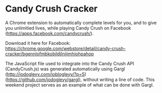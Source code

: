 # Candy Crush Cracker

A Chrome extension to automatically complete levels for you, and to give you unlimitied lives, while playing Candy Crush on Facebook (https://apps.facebook.com/candycrush/).

Download it here for Facebook: https://chrome.google.com/webstore/detail/candy-crush-cracker/bgennlofmbkobjldjlnijimhiohpahop

The JavaScript file used to integrate into the Candy Crush API (CandyCrush.js) was generated automatically using Gargl (http://jodoglevy.com/jobloglevy/?p=5) (https://github.com/jodoglevy/gargl), without writing a line of code. This weekend project serves as an example of what can be done with Gargl.
